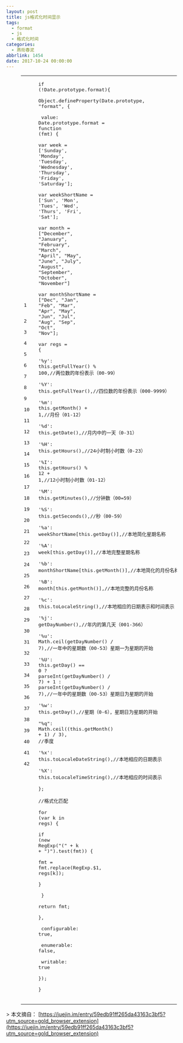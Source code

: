 ```yaml
---
layout: post
title: js格式化时间显示
tags:
  - format
  - js
  - 格式化时间
categories:
  - 燕衔春泥
abbrlink: 1454
date: 2017-10-24 00:00:00
---
```


<!-- build time:Sat Jun 23 2018 12:05:15 GMT+0800 (中国标准时间) --><figure class="highlight js"><table><tr><td class="gutter"><pre><span class="line">1</span>  
<span class="line">2</span>  
<span class="line">3</span>  
<span class="line">4</span>  
<span class="line">5</span>  
<span class="line">6</span>  
<span class="line">7</span>  
<span class="line">8</span>  
<span class="line">9</span>  
<span class="line">10</span>  
<span class="line">11</span>  
<span class="line">12</span>  
<span class="line">13</span>  
<span class="line">14</span>  
<span class="line">15</span>  
<span class="line">16</span>  
<span class="line">17</span>  
<span class="line">18</span>  
<span class="line">19</span>  
<span class="line">20</span>  
<span class="line">21</span>  
<span class="line">22</span>  
<span class="line">23</span>  
<span class="line">24</span>  
<span class="line">25</span>  
<span class="line">26</span>  
<span class="line">27</span>  
<span class="line">28</span>  
<span class="line">29</span>  
<span class="line">30</span>  
<span class="line">31</span>  
<span class="line">32</span>  
<span class="line">33</span>  
<span class="line">34</span>  
<span class="line">35</span>  
<span class="line">36</span>  
<span class="line">37</span>  
<span class="line">38</span>  
<span class="line">39</span>  
<span class="line">40</span>  
<span class="line">41</span>  
<span class="line">42</span>  
</pre></td><td class="code"><pre><span class="line"><span class="keyword">if</span> (!<span class="built_in">Date</span>.prototype.format)&#123;</span>  
<span class="line"><span class="built_in">Object</span>.defineProperty(<span class="built_in">Date</span>.prototype, <span class="string">"format"</span>, &#123;</span>  
<span class="line">        value: <span class="built_in">Date</span>.prototype.format = <span class="function"><span class="keyword">function</span> (<span class="params">fmt</span>) </span>&#123;</span>  
<span class="line"><span class="keyword">var</span> week = [<span class="string">'Sunday'</span>, <span class="string">'Monday'</span>, <span class="string">'Tuesday'</span>, <span class="string">'Wednesday'</span>, <span class="string">'Thursday'</span>, <span class="string">'Friday'</span>, <span class="string">'Saturday'</span>];</span>  
<span class="line"><span class="keyword">var</span> weekShortName = [<span class="string">'Sun'</span>, <span class="string">'Mon'</span>, <span class="string">'Tues'</span>, <span class="string">'Wed'</span>, <span class="string">'Thurs'</span>, <span class="string">'Fri'</span>, <span class="string">'Sat'</span>];</span>  
<span class="line"><span class="keyword">var</span> month = [<span class="string">"December"</span>, <span class="string">"January"</span>, <span class="string">"February"</span>, <span class="string">"March"</span>, <span class="string">"April"</span>, <span class="string">"May"</span>, <span class="string">"June"</span>, <span class="string">"July"</span>, <span class="string">"August"</span>, <span class="string">"September"</span>, <span class="string">"October"</span>, <span class="string">"November"</span>]</span>  
<span class="line"><span class="keyword">var</span> monthShortName = [<span class="string">"Dec"</span>, <span class="string">"Jan"</span>, <span class="string">"Feb"</span>, <span class="string">"Mar"</span>, <span class="string">"Apr"</span>, <span class="string">"May"</span>, <span class="string">"Jun"</span>, <span class="string">"Jul"</span>, <span class="string">"Aug"</span>, <span class="string">"Sep"</span>, <span class="string">"Oct"</span>, <span class="string">"Nov"</span>];</span>  
<span class="line"><span class="keyword">var</span> regs = &#123;</span>  
<span class="line"><span class="string">'%y'</span>: <span class="keyword">this</span>.getFullYear() % <span class="number">100</span>,<span class="comment">//两位数的年份表示（00-99）</span></span>  
<span class="line"><span class="string">'%Y'</span>: <span class="keyword">this</span>.getFullYear(),<span class="comment">//四位数的年份表示（000-9999）</span></span>  
<span class="line"><span class="string">'%m'</span>: <span class="keyword">this</span>.getMonth() + <span class="number">1</span>,<span class="comment">//月份（01-12）</span></span>  
<span class="line"><span class="string">'%d'</span>: <span class="keyword">this</span>.getDate(),<span class="comment">//月内中的一天（0-31）</span></span>  
<span class="line"><span class="string">'%H'</span>: <span class="keyword">this</span>.getHours(),<span class="comment">//24小时制小时数（0-23）</span></span>  
<span class="line"><span class="string">'%I'</span>: <span class="keyword">this</span>.getHours() % <span class="number">12</span> + <span class="number">1</span>,<span class="comment">//12小时制小时数（01-12）</span></span>  
<span class="line"><span class="string">'%M'</span>: <span class="keyword">this</span>.getMinutes(),<span class="comment">//分钟数（00=59）</span></span>  
<span class="line"><span class="string">'%S'</span>: <span class="keyword">this</span>.getSeconds(),<span class="comment">//秒（00-59）</span></span>  
<span class="line"><span class="string">'%a'</span>: weekShortName[<span class="keyword">this</span>.getDay()],<span class="comment">//本地简化星期名称</span></span>  
<span class="line"><span class="string">'%A'</span>: week[<span class="keyword">this</span>.getDay()],<span class="comment">//本地完整星期名称</span></span>  
<span class="line"><span class="string">'%b'</span>: monthShortName[<span class="keyword">this</span>.getMonth()],<span class="comment">//本地简化的月份名称</span></span>  
<span class="line"><span class="string">'%B'</span>: month[<span class="keyword">this</span>.getMonth()],<span class="comment">//本地完整的月份名称</span></span>  
<span class="line"><span class="string">'%c'</span>: <span class="keyword">this</span>.toLocaleString(),<span class="comment">//本地相应的日期表示和时间表示</span></span>  
<span class="line"><span class="string">'%j'</span>: getDayNumber(),<span class="comment">//年内的第几天（001-366）</span></span>  
<span class="line"><span class="string">'%u'</span>: <span class="built_in">Math</span>.ceil(getDayNumber() / <span class="number">7</span>),<span class="comment">//一年中的星期数（00-53）星期一为星期的开始</span></span>  
<span class="line"><span class="string">'%U'</span>: <span class="keyword">this</span>.getDay() == <span class="number">0</span> ? <span class="built_in">parseInt</span>(getDayNumber() / <span class="number">7</span>) + <span class="number">1</span> : <span class="built_in">parseInt</span>(getDayNumber() / <span class="number">7</span>),<span class="comment">//一年中的星期数（00-53）星期日为星期的开始</span></span>  
<span class="line"><span class="string">'%w'</span>: <span class="keyword">this</span>.getDay(),<span class="comment">//星期（0-6），星期日为星期的开始</span></span>  
<span class="line"><span class="string">"%q"</span>: <span class="built_in">Math</span>.ceil((<span class="keyword">this</span>.getMonth() + <span class="number">1</span>) / <span class="number">3</span>), <span class="comment">//季度</span></span>  
<span class="line"><span class="string">'%x'</span>: <span class="keyword">this</span>.toLocaleDateString(),<span class="comment">//本地相应的日期表示</span></span>  
<span class="line"><span class="string">'%X'</span>: <span class="keyword">this</span>.toLocaleTimeString(),<span class="comment">//本地相应的时间表示</span></span>  
<span class="line">&#125;;</span>  
<span class="line"><span class="comment">//格式化匹配</span></span>  
<span class="line"><span class="keyword">for</span> (<span class="keyword">var</span> k <span class="keyword">in</span> regs) &#123;</span>  
<span class="line"><span class="keyword">if</span> (<span class="keyword">new</span> <span class="built_in">RegExp</span>(<span class="string">"("</span> + k + <span class="string">")"</span>).test(fmt)) &#123;</span>  
<span class="line">fmt = fmt.replace(<span class="built_in">RegExp</span>.$<span class="number">1</span>, regs[k]);</span>  
<span class="line">&#125;</span>  
<span class="line">                &#125;</span>  
<span class="line"><span class="keyword">return</span> fmt;</span>  
<span class="line">&#125;,</span>  
<span class="line">        configurable: <span class="literal">true</span>,</span>  
<span class="line">        enumerable: <span class="literal">false</span>,</span>  
<span class="line">        writable: <span class="literal">true</span></span>  
<span class="line">&#125;);</span>  
<span class="line">&#125;</span>  
</pre></td></tr></table></figure>> 本文摘自： [https://juejin.im/entry/59edb91ff265da43163c3bf5?utm_source=gold_browser_extension](https://juejin.im/entry/59edb91ff265da43163c3bf5?utm_source=gold_browser_extension)<!-- rebuild by neat -->